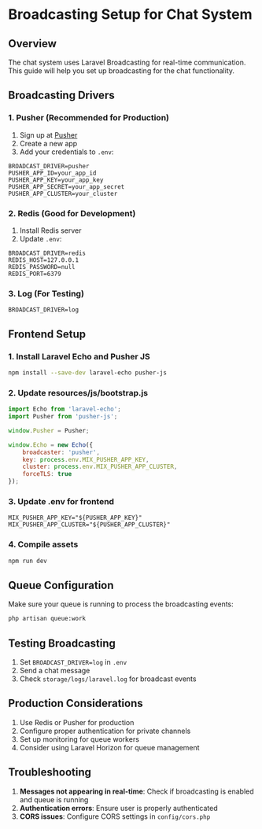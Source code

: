 # Broadcasting Setup for Chat System

## Overview
The chat system uses Laravel Broadcasting for real-time communication. This guide will help you set up broadcasting for the chat functionality.

## Broadcasting Drivers

### 1. Pusher (Recommended for Production)
1. Sign up at [Pusher](https://pusher.com/)
2. Create a new app
3. Add your credentials to `.env`:
```env
BROADCAST_DRIVER=pusher
PUSHER_APP_ID=your_app_id
PUSHER_APP_KEY=your_app_key
PUSHER_APP_SECRET=your_app_secret
PUSHER_APP_CLUSTER=your_cluster
```

### 2. Redis (Good for Development)
1. Install Redis server
2. Update `.env`:
```env
BROADCAST_DRIVER=redis
REDIS_HOST=127.0.0.1
REDIS_PASSWORD=null
REDIS_PORT=6379
```

### 3. Log (For Testing)
```env
BROADCAST_DRIVER=log
```

## Frontend Setup

### 1. Install Laravel Echo and Pusher JS
```bash
npm install --save-dev laravel-echo pusher-js
```

### 2. Update resources/js/bootstrap.js
```javascript
import Echo from 'laravel-echo';
import Pusher from 'pusher-js';

window.Pusher = Pusher;

window.Echo = new Echo({
    broadcaster: 'pusher',
    key: process.env.MIX_PUSHER_APP_KEY,
    cluster: process.env.MIX_PUSHER_APP_CLUSTER,
    forceTLS: true
});
```

### 3. Update .env for frontend
```env
MIX_PUSHER_APP_KEY="${PUSHER_APP_KEY}"
MIX_PUSHER_APP_CLUSTER="${PUSHER_APP_CLUSTER}"
```

### 4. Compile assets
```bash
npm run dev
```

## Queue Configuration

Make sure your queue is running to process the broadcasting events:

```bash
php artisan queue:work
```

## Testing Broadcasting

1. Set `BROADCAST_DRIVER=log` in `.env`
2. Send a chat message
3. Check `storage/logs/laravel.log` for broadcast events

## Production Considerations

1. Use Redis or Pusher for production
2. Configure proper authentication for private channels
3. Set up monitoring for queue workers
4. Consider using Laravel Horizon for queue management

## Troubleshooting

1. **Messages not appearing in real-time**: Check if broadcasting is enabled and queue is running
2. **Authentication errors**: Ensure user is properly authenticated
3. **CORS issues**: Configure CORS settings in `config/cors.php`
